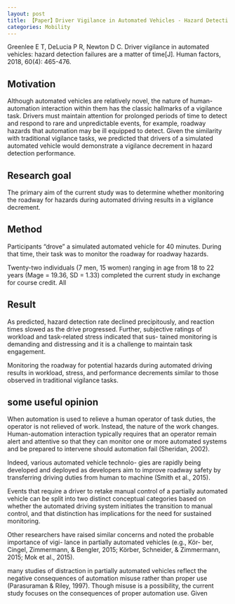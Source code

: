 ```yaml
---
layout: post
title: 【Paper】Driver Vigilance in Automated Vehicles - Hazard Detection Failures Are a Matter of Time
categories: Mobility
---
```


Greenlee E T, DeLucia P R, Newton D C. Driver vigilance in automated vehicles: hazard detection failures are a matter of time[J]. Human factors, 2018, 60(4): 465-476.

## Motivation

Although automated vehicles are relatively novel, the nature of human-automation interaction within them has the classic hallmarks of a vigilance task. Drivers must maintain attention for prolonged periods of time to detect and respond to rare and unpredictable events, for example, roadway hazards that automation may be ill equipped to detect. Given the similarity with traditional vigilance tasks, we predicted that drivers of a simulated automated vehicle would demonstrate a vigilance decrement in hazard detection performance. 

## Research goal

The primary aim of the current study was to determine whether monitoring the roadway for hazards during automated driving results in a vigilance decrement.

## Method

Participants “drove” a simulated automated vehicle for 40 minutes. During that time, their task was to monitor the roadway for roadway hazards.

Twenty-two individuals (7 men, 15 women) ranging in age from 18 to 22 years (Mage = 19.36, SD = 1.33) completed the current study in exchange for course credit. All

## Result

As predicted, hazard detection rate declined precipitously, and reaction times slowed as the drive progressed. Further, subjective ratings of workload and task-related stress indicated that sus- tained monitoring is demanding and distressing and it is a challenge to maintain task engagement.

Monitoring the roadway for potential hazards during automated driving results in workload, stress, and performance decrements similar to those observed in traditional vigilance tasks.

## some useful opinion

When automation is used to relieve a human operator of task duties, the operator is not relieved of work. Instead, the nature of the work changes. Human-automation interaction typically requires that an operator remain alert and attentive so that they can monitor one or more automated systems and be prepared to intervene should automation fail (Sheridan, 2002).

Indeed, various automated vehicle technolo- gies are rapidly being developed and deployed as developers aim to improve roadway safety by transferring driving duties from human to machine (Smith et al., 2015).

Events that require a driver to retake manual control of a partially automated vehicle can be split into two distinct conceptual categories based on whether the automated driving system initiates the transition to manual control, and that distinction has implications for the need for sustained monitoring.

Other researchers have raised similar concerns and noted the probable importance of vigi- lance in partially automated vehicles (e.g., Kör- ber, Cingel, Zimmermann, & Bengler, 2015; Körber, Schneider, & Zimmermann, 2015; Mok et al., 2015).

many studies of distraction in partially automated vehicles reflect the negative consequences of automation misuse rather than proper use (Parasuraman & Riley, 1997). Though misuse is a possibility, the current study focuses on the consequences of proper automation use. Given